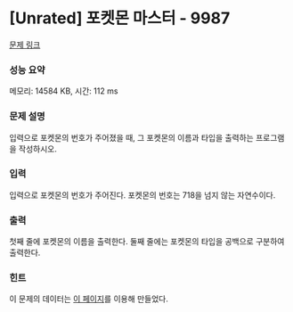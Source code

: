 # [Unrated] 포켓몬 마스터 - 9987

[문제 링크](https://www.acmicpc.net/problem/9987)

### 성능 요약

메모리: 14584 KB, 시간: 112 ms

### 문제 설명

 <p>입력으로 포켓몬의 번호가 주어졌을 때, 그 포켓몬의 이름과 타입을 출력하는 프로그램을 작성하시오.</p>

### 입력

 <p>입력으로 포켓몬의 번호가 주어진다. 포켓몬의 번호는 718을 넘지 않는 자연수이다.</p>

### 출력

 <p>첫째 줄에 포켓몬의 이름을 출력한다. 둘째 줄에는 포켓몬의 타입을 공백으로 구분하여 출력한다.</p>

### 힌트

이 문제의 데이터는 [이 페이지](http://web.archive.org/web/20140301191716/http://pokemondb.net/pokedex/national)를 이용해 만들었다.
